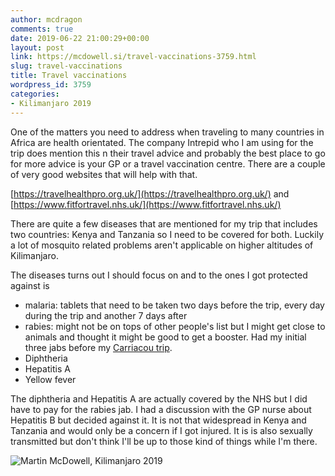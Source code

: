 ```yaml
---
author: mcdragon
comments: true
date: 2019-06-22 21:00:29+00:00
layout: post
link: https://mcdowell.si/travel-vaccinations-3759.html
slug: travel-vaccinations
title: Travel vaccinations
wordpress_id: 3759
categories:
- Kilimanjaro 2019
---
```





One of the matters you need to address when traveling to many countries in Africa are health orientated. The company Intrepid who I am using for the trip does mention this n their travel advice and probably the best place to go for more advice is your GP or a travel vaccination centre. There are a couple of very good websites that will help with that.







[https://travelhealthpro.org.uk/](https://travelhealthpro.org.uk/) and [https://www.fitfortravel.nhs.uk/](https://www.fitfortravel.nhs.uk/)







There are quite a few diseases that are mentioned for my trip that includes two countries: Kenya and Tanzania so I need to be covered for both. Luckily a lot of mosquito related problems aren't applicable on higher altitudes of Kilimanjaro.







The diseases turns out I should focus on and to the ones I got protected against is







  * malaria: tablets that need to be taken two days before the trip, every day during the trip and another 7 days after
  * rabies: might not be on tops of other people's list but I might get close to animals and thought it might be good to get a booster. Had my initial three jabs before my [Carriacou trip](https://mcdowell.si/category/veterinary-medicine/carriacou-2015).
  * Diphtheria
  * Hepatitis A
  * Yellow fever






The diphtheria and Hepatitis A are actually covered by the NHS but I did   have to pay for the rabies jab. I had a discussion with the GP nurse about Hepatitis B but decided against it. It is not that widespread in Kenya and Tanzania and would only be a concern if I got injured. It is is also sexually transmitted but don't think I'll be up to those kind of things while I'm there.







![Martin McDowell, Kilimanjaro 2019](https://dwlcvfkt1l4wn.cloudfront.net/2019/03/martin-kili.ai_.svg_.png)



